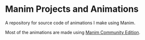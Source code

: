 # Manim Projects and Animations

<p>
  A repository for source code of animations I make using Manim.
</p>

<p>
  Most of the animations are made using <a href = "https://github.com/ManimCommunity/manim"> Manim Community Edition</a>.
</p>
